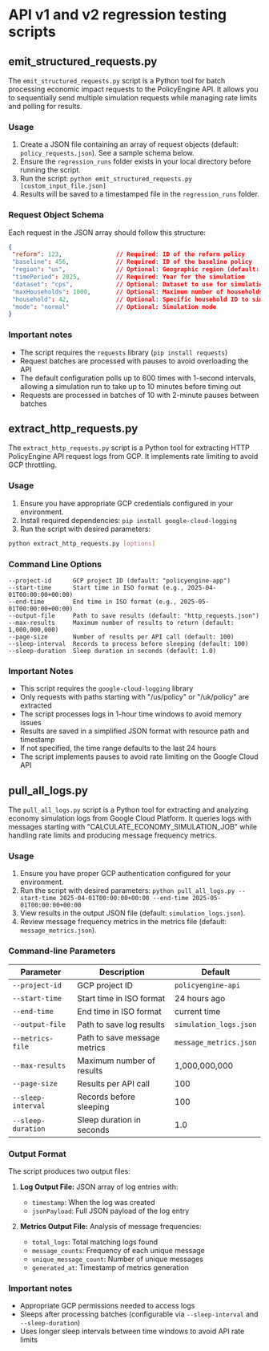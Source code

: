 # API v1 and v2 regression testing scripts

## emit_structured_requests.py

The `emit_structured_requests.py` script is a Python tool for batch processing economic impact requests to the PolicyEngine API. It allows you to sequentially send multiple simulation requests while managing rate limits and polling for results.

### Usage

1. Create a JSON file containing an array of request objects (default: `policy_requests.json`). See a sample schema below.
2. Ensure the `regression_runs` folder exists in your local directory before running the script.
3. Run the script: `python emit_structured_requests.py [custom_input_file.json]`
4. Results will be saved to a timestamped file in the `regression_runs` folder.

### Request Object Schema

Each request in the JSON array should follow this structure:

```json
{
 "reform": 123,               // Required: ID of the reform policy
 "baseline": 456,             // Required: ID of the baseline policy
 "region": "us",              // Optional: Geographic region (default: "us")
 "timePeriod": 2025,          // Required: Year for the simulation
 "dataset": "cps",            // Optional: Dataset to use for simulation
 "maxHouseholds": 1000,       // Optional: Maximum number of households to include
 "household": 42,             // Optional: Specific household ID to simulate
 "mode": "normal"             // Optional: Simulation mode
}
```

### Important notes
- The script requires the `requests` library (`pip install requests`)
- Request batches are processed with pauses to avoid overloading the API
- The default configuration polls up to 600 times with 1-second intervals, allowing a simulation run to take up to 10 minutes before timing out
- Requests are processed in batches of 10 with 2-minute pauses between batches

## extract_http_requests.py

The `extract_http_requests.py` script is a Python tool for extracting HTTP PolicyEngine API request logs from GCP. It implements rate limiting to avoid GCP throttling.

### Usage

1. Ensure you have appropriate GCP credentials configured in your environment.
2. Install required dependencies: `pip install google-cloud-logging`
3. Run the script with desired parameters:

  ```bash
  python extract_http_requests.py [options]
  ```

### Command Line Options
```
--project-id      GCP project ID (default: "policyengine-app")
--start-time      Start time in ISO format (e.g., 2025-04-01T00:00:00+00:00)
--end-time        End time in ISO format (e.g., 2025-05-01T00:00:00+00:00)
--output-file     Path to save results (default: "http_requests.json")
--max-results     Maximum number of results to return (default: 1,000,000,000)
--page-size       Number of results per API call (default: 100)
--sleep-interval  Records to process before sleeping (default: 100)
--sleep-duration  Sleep duration in seconds (default: 1.0)
```
### Important Notes

* This script requires the `google-cloud-logging` library
* Only requests with paths starting with "/us/policy" or "/uk/policy" are extracted
* The script processes logs in 1-hour time windows to avoid memory issues
* Results are saved in a simplified JSON format with resource path and timestamp
* If not specified, the time range defaults to the last 24 hours
* The script implements pauses to avoid rate limiting on the Google Cloud API

## pull_all_logs.py

The `pull_all_logs.py` script is a Python tool for extracting and analyzing economy simulation logs from Google Cloud Platform. It queries logs with messages starting with "CALCULATE_ECONOMY_SIMULATION_JOB" while handling rate limits and producing message frequency metrics.

### Usage

1. Ensure you have proper GCP authentication configured for your environment.
2. Run the script with desired parameters: `python pull_all_logs.py --start-time 2025-04-01T00:00:00+00:00 --end-time 2025-05-01T00:00:00+00:00`
3. View results in the output JSON file (default: `simulation_logs.json`).
4. Review message frequency metrics in the metrics file (default: `message_metrics.json`).

### Command-line Parameters

| Parameter | Description | Default |
| --- | --- | --- |
| `--project-id` | GCP project ID | `policyengine-api` |
| `--start-time` | Start time in ISO format | 24 hours ago |
| `--end-time` | End time in ISO format | current time |
| `--output-file` | Path to save log results | `simulation_logs.json` |
| `--metrics-file` | Path to save message metrics | `message_metrics.json` |
| `--max-results` | Maximum number of results | 1,000,000,000 |
| `--page-size` | Results per API call | 100 |
| `--sleep-interval` | Records before sleeping | 100 |
| `--sleep-duration` | Sleep duration in seconds | 1.0 |

### Output Format

The script produces two output files:

1. **Log Output File:** JSON array of log entries with:
   - `timestamp`: When the log was created
   - `jsonPayload`: Full JSON payload of the log entry

2. **Metrics Output File:** Analysis of message frequencies:
   - `total_logs`: Total matching logs found
   - `message_counts`: Frequency of each unique message
   - `unique_message_count`: Number of unique messages
   - `generated_at`: Timestamp of metrics generation

### Important notes
- Appropriate GCP permissions needed to access logs
- Sleeps after processing batches (configurable via `--sleep-interval` and `--sleep-duration`)
- Uses longer sleep intervals between time windows to avoid API rate limits
